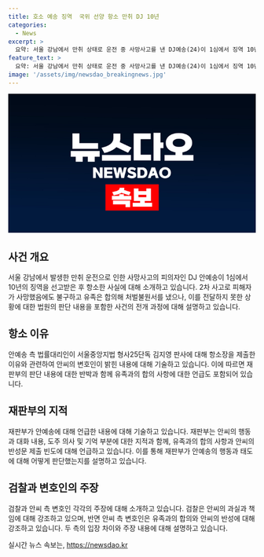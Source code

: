 ```yaml
---
title: 호소 예송 징역  국위 선양 항소 만취 DJ 10년
categories:
  - News
excerpt: >
  요약: 서울 강남에서 만취 상태로 운전 중 사망사고를 낸 DJ예송(24)이 1심에서 징역 10년을 선고받아 항소했다. 재판부는 사고 당시 도주 의사가 있었음을 인정하고, 유족의 합의에도 불구하고 사망한 피해자의 의사를 전하지 못했다고 밝혔다. 안씨는 만취 상태에서 운전 중 두 차량에 교통사고를 일으키고 사망사고를 낸 것으로 조사됐으며, 검찰은 징역 15년을 요구했다. 반면 안씨 측은 유족과의 합의와 반성문 제출 등을 언급하며 선처를 호소했다.
feature_text: >
  요약: 서울 강남에서 만취 상태로 운전 중 사망사고를 낸 DJ예송(24)이 1심에서 징역 10년을 선고받아 항소했다. 재판부는 사고 당시 도주 의사가 있었음을 인정하고, 유족의 합의에도 불구하고 사망한 피해자의 의사를 전하지 못했다고 밝혔다. 안씨는 만취 상태에서 운전 중 두 차량에 교통사고를 일으키고 사망사고를 낸 것으로 조사됐으며, 검찰은 징역 15년을 요구했다. 반면 안씨 측은 유족과의 합의와 반성문 제출 등을 언급하며 선처를 호소했다.
image: '/assets/img/newsdao_breakingnews.jpg'
---
```


<p><img src="/assets/img/newsdao_breakingnews.jpg" alt="bookingtag 속보" /></p>

<h2 data-ke-size="size26">사건 개요</h2>

<p data-ke-size="size16">서울 강남에서 발생한 만취 운전으로 인한 사망사고의 피의자인 DJ 안예송이 1심에서 10년의 징역을 선고받은 후 항소한 사실에 대해 소개하고 있습니다. 2차 사고로 피해자가 사망했음에도 불구하고 유족은 합의해 처벌불원서를 냈으나, 이를 전달하지 못한 상황에 대한 법원의 판단 내용을 포함한 사건의 전개 과정에 대해 설명하고 있습니다.</p>

<h2 data-ke-size="size26">항소 이유</h2>

<p data-ke-size="size16">안예송 측 법률대리인이 서울중앙지법 형사25단독 김지영 판사에 대해 항소장을 제출한 이유와 관련하여 안씨의 변호인이 밝힌 내용에 대해 기술하고 있습니다. 이에 따르면 재판부의 판단 내용에 대한 반박과 함께 유족과의 합의 사항에 대한 언급도 포함되어 있습니다.</p>

<h2 data-ke-size="size26">재판부의 지적</h2>

<p data-ke-size="size16">재판부가 안예송에 대해 언급한 내용에 대해 기술하고 있습니다. 재판부는 안씨의 행동과 대화 내용, 도주 의사 및 기억 부분에 대한 지적과 함께, 유족과의 합의 사항과 안씨의 반성문 제출 빈도에 대해 언급하고 있습니다. 이를 통해 재판부가 안예송의 행동과 태도에 대해 어떻게 판단했는지를 설명하고 있습니다.</p>

<h2 data-ke-size="size26">검찰과 변호인의 주장</h2>

<p data-ke-size="size16">검찰과 안씨 측 변호인 각각의 주장에 대해 소개하고 있습니다. 검찰은 안씨의 과실과 책임에 대해 강조하고 있으며, 반면 안씨 측 변호인은 유족과의 합의와 안씨의 반성에 대해 강조하고 있습니다. 두 측의 입장 차이와 주장 내용에 대해 설명하고 있습니다.</p>
실시간 뉴스 속보는, <a href="https://newsdao.kr" rel="dofollow">https://newsdao.kr</a>


